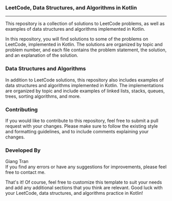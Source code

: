 ### LeetCode, Data Structures, and Algorithms in Kotlin
---
This repository is a collection of solutions to LeetCode problems, as well as examples of data structures and algorithms implemented in Kotlin.

In this repository, you will find solutions to some of the problems on LeetCode, implemented in Kotlin. The solutions are organized by topic and problem number, and each file contains the problem statement, the solution, and an explanation of the solution.

### Data Structures and Algorithms
In addition to LeetCode solutions, this repository also includes examples of data structures and algorithms implemented in Kotlin. The implementations are organized by topic and include examples of linked lists, stacks, queues, trees, sorting algorithms, and more.

### Contributing
If you would like to contribute to this repository, feel free to submit a pull request with your changes. Please make sure to follow the existing style and formatting guidelines, and to include comments explaining your changes.

### Developed By
Giang Tran  
If you find any errors or have any suggestions for improvements, please feel free to contact me.

That's it! Of course, feel free to customize this template to suit your needs and add any additional sections that you think are relevant. Good luck with your LeetCode, data structures, and algorithms practice in Kotlin!
